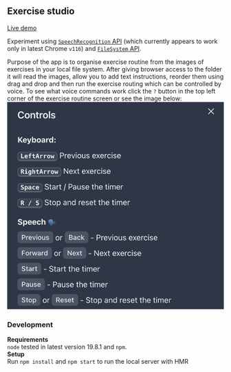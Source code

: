 ## Exercise studio 
[Live demo](https://patrikniebur.github.io/exercise-studio/)

Experiment using [`SpeechRecognition` API](https://developer.mozilla.org/en-US/docs/Web/API/SpeechRecognition) (which currently appears to work only in latest Chrome `v116`) and [`FileSystem` API](https://developer.mozilla.org/en-US/docs/Web/API/File_System_API).  

Purpose of the app is to organise exercise routine from the images of exercises in your local file system. After giving browser access to the folder it will read the images, allow you to add text instructions, reorder them using drag and drop and then run the exercise routing which can be controlled by voice. To see what voice commands work click the `?` button in the top left corner of the exercise routine screen or see the image below:  
<img src="./controls.png" alt="Screenshot with supported voice and keyboard commands" />

### Development  
**Requirements**  
`node` tested in latest version 19.8.1 and `npm`.  
**Setup**  
Run `npm install` and `npm start` to run the local server with HMR

